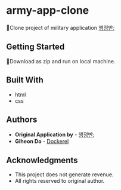 # army-app-clone

Clone project of military application [행정반](https://play.google.com/store/apps/details?id=com.appyoun.yukon&hl=ko&gl=US);

## Getting Started

Download as zip and run on local machine.

## Built With

* html
* css

## Authors

* **Original Application by** - [행정반](https://play.google.com/store/apps/details?id=com.appyoun.yukon&hl=ko&gl=US);
* **Giheon Do** - [Dockerel](https://github.com/Dockerel)

## Acknowledgments

* This project does not generate revenue.
* All rights reserved to original author.
